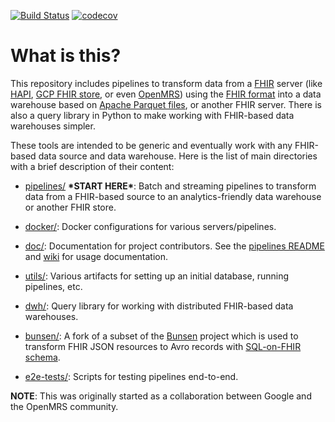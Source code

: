 [![Build
Status](https://badger-zpct3epzcq-ue.a.run.app/build/status?project=cloud-build-fhir&id=4b13d289-3b1e-4a45-aa86-8166d5a5f481)](https://storage.googleapis.com/cloud-build-gh-logs/README.html)
[![codecov](https://codecov.io/gh/google/fhir-data-pipes/branch/master/graph/badge.svg)](https://app.codecov.io/gh/google/fhir-data-pipes/tree/master)

# What is this?

This repository includes pipelines to transform data from a [FHIR](https://hl7.org/fhir/)
server (like [HAPI](https://hapifhir.io/),
[GCP FHIR store](https://cloud.google.com/healthcare-api/docs/concepts/fhir#fhir_stores),
or even [OpenMRS](https://openmrs.org)) using the
[FHIR format](https://www.hl7.org/fhir/overview.html) into a data warehouse
based on [Apache Parquet files](https://parquet.apache.org), or another FHIR
server. There is also a query library in Python to make working with FHIR-based
data warehouses simpler.

These tools are intended to be generic and eventually work with any FHIR-based
data source and data warehouse. Here is the list of main directories with a
brief description of their content:

- [pipelines/](pipelines/) **\*START HERE\***: Batch and streaming pipelines to transform data from 
a FHIR-based source to an analytics-friendly data warehouse or another FHIR
store.

- [docker/](docker/): Docker configurations for various servers/pipelines.

- [doc/](doc/): Documentation for project contributors. See the
  [pipelines README](pipelines/README.md) and
  [wiki](https://github.com/google/fhir-data-pipes/wiki) for usage documentation.

- [utils/](utils/): Various artifacts for setting up an initial database, running
  pipelines, etc.
  
- [dwh/](dwh/): Query library for working with distributed FHIR-based data
  warehouses.

- [bunsen/](bunsen/): A fork of a subset of the
  [Bunsen](https://github.com/cerner/bunsen) project which is used to transform
  FHIR JSON resources to Avro records with
  [SQL-on-FHIR schema](https://github.com/FHIR/sql-on-fhir/blob/master/sql-on-fhir.md).
  
- [e2e-tests/](e2e-tests/): Scripts for testing pipelines end-to-end.

**NOTE**: This was originally started as a collaboration between Google and
the OpenMRS community.
